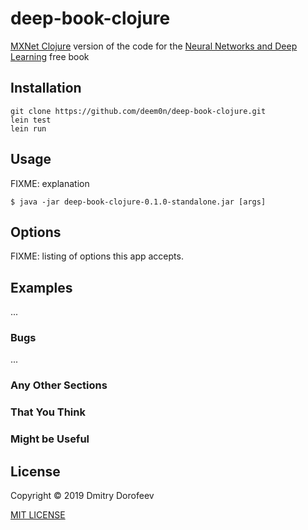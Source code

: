 # deep-book-clojure

[MXNet Clojure](https://mxnet.incubator.apache.org/api/clojure/index.html) version of the code for the [Neural Networks and Deep Learning](http://neuralnetworksanddeeplearning.com/) free book 

## Installation

```
git clone https://github.com/deem0n/deep-book-clojure.git
lein test
lein run
```

## Usage

FIXME: explanation

    $ java -jar deep-book-clojure-0.1.0-standalone.jar [args]

## Options

FIXME: listing of options this app accepts.

## Examples

...

### Bugs

...

### Any Other Sections
### That You Think
### Might be Useful

## License

Copyright © 2019 Dmitry Dorofeev

[MIT LICENSE](./LICENSE)
